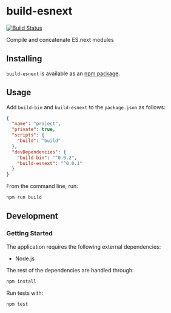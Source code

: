# build-esnext
[![Build Status](https://travis-ci.org/vinsonchuong/build-esnext.svg?branch=master)](https://travis-ci.org/vinsonchuong/build-esnext)

Compile and concatenate ES.next modules

## Installing
`build-esnext` is available as an
[npm package](https://www.npmjs.com/package/build-esnext).

## Usage
Add `build-bin` and `build-esnext` to the `package.json` as follows:
```json
{
  "name": "project",
  "private": true,
  "scripts": {
    "build": "build"
  },
  "devDependencies": {
    "build-bin": "^0.0.2",
    "build-esnext": "^0.0.1"
  }
}
```

From the command line, run:
```bash
npm run build
```

## Development
### Getting Started
The application requires the following external dependencies:
* Node.js

The rest of the dependencies are handled through:
```bash
npm install
```

Run tests with:
```bash
npm test
```
